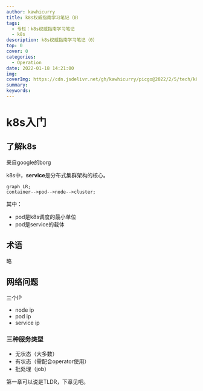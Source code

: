 ```yaml
---
author: kawhicurry
title: k8s权威指南学习笔记（0）
tags:
  - 专栏：k8s权威指南学习笔记
  - k8s
description: k8s权威指南学习笔记（0）
top: 0
cover: 0
categories:
  - Operation
date: 2022-01-18 14:21:00
img:
coverImg: https://cdn.jsdelivr.net/gh/kawhicurry/picgo@2022/2/5/tech/k8s0.png
summary:
keywords:
---
```


# k8s入门

## 了解k8s

来自google的borg

k8s中，**service**是分布式集群架构的核心。

```mermaid
graph LR;
container-->pod-->node-->cluster;
```

其中：

- pod是k8s调度的最小单位
- pod是service的载体

## 术语

略

## 网络问题

三个IP

- node ip
- pod ip
- service ip

### 三种服务类型

- 无状态（大多数）
- 有状态（需配合operator使用）
- 批处理（job）



第一章可以说是TLDR，下章见吧。
